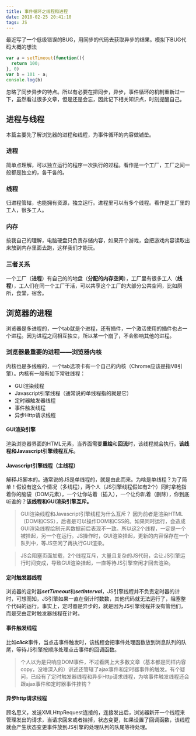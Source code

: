 ```yaml
---
title: 事件循环之线程和进程
date: 2018-02-25 20:41:10
tags: JS
---
```

最近写了一个低级错误的BUG，用同步的代码去获取异步的结果。模拟下BUG代码大概的想法

```js
var a = setTimeout(function(){
  return 100;
}, 0)
var b = 101 - a;
console.log(b)
```

忽略了同步异步的特点。所以有必要在把同步，异步，事件循环的机制重新过一下，虽然看过很多文章，但是还是会忘，因此记下相关知识点，时刻提醒自己。

## 进程与线程
本篇主要先了解浏览器的进程和线程，为事件循环的内容做铺垫。

### 进程
简单点理解，可以独立运行的程序一次执行的过程。看作是一个工厂，工厂之间一般都是独立的，各干各的。

### 线程
归进程管辖，也能拥有资源，独立运行。进程里可以有多个线程。看作是工厂里的工人，很多工人。

### 内存
按我自己的理解，电脑硬盘只负责存储内容，如果开个游戏，会把游戏内容读取出来放到内存里面去跑，这样我们才能玩。

### 三者关系
一个工厂（**进程**）有自己的的地盘（**分配的内存空间**），工厂里有很多工人（**线程**），工人们在同一个工厂干活，可以共享这个工厂的大部分公共空间，比如厕所，食堂，宿舍。

## 浏览器的进程
浏览器是多进程的，一个tab就是个进程，还有插件，一个激活使用的插件也占一个进程。因为进程之间相互独立，所以某一个崩了，不会影响其他的进程。

### 浏览器最重要的进程——浏览器内核
内核也是多线程的，一个tab选项卡有一个自己的内核（Chrome应该是指V8引擎）。内核有一般有如下常驻线程：
* GUI渲染线程
* Javascript引擎线程（通常说的单线程指的就是它）
* 定时器触发器线程
* 事件触发线程
* 异步Http请求线程

#### GUI渲染引擎
渲染浏览器界面的HTML元素，当界面需要**重绘**和**回流**时，该线程就会执行。**该线程和Javascript引擎线程互斥。**

#### Javascript引擎线程（主线程）
解释JS脚本的。通常说的JS是单线程的，就是由此而来。为啥是单线程？为了简单！假设有这么个情况（多线程），两个人（JS引擎线程假如有2个）同时拿枪指着你的脑袋（DOM元素），一个让你站着（插入），一个让你趴着（删除），你到底听谁的？**该线程和GUI渲染引擎互斥。**

>GUI渲染线程和Javascript引擎线程为什么互斥？
因为前者是渲染HTML（DOM和CSS），后者是可以操作DOM和CSS的。如果同时运行，会造成GUI渲染线程绘制元素数据前后表现不一致。所以这2个线程，一定是一个被挂起，另一个在运行。JS操作时，GUI渲染挂起，更新的内容保存在一个队列中，等JS空闲了再执行GUI渲染。

>JS会阻塞页面加载，2个线程互斥，大量且复杂的JS代码，会让JS引擎运行时间变成，导致GUI渲染挂起，一直等待JS引擎空闲才回去渲染。

#### 定时触发器线程
浏览器的定时器***setTimeout***和***setInterval***，JS引擎线程并不负责定时器的计时，可想而知，JS引擎如果一直在倒计时数数，其他代码就无法运行了，阻塞整个代码的运行。事实上，定时器是异步的，就是因为JS引擎线程并没有管他们，而是交由定时触发器线程在计时。

#### 事件触发线程
比如***click***事件，当点击事件触发时，该线程会把事件处理函数放到消息队列的队尾，等待JS引擎按顺序处理点击事件的回调函数。
>个人以为是只响应DOM事件，不过看网上大多数文章（基本都是同样内容copy，没啥深入的）讲述还管辖了ajax事件和定时器事件的触发。有个疑问，已经有了定时触发器线程和异步Http请求线程，为啥事件触发线程还会跟ajax事件和定时器事件挂钩？

#### 异步http请求线程
顾名思义，发送XMLHttpRequest连接的，连接发出后，浏览器新开一个线程来管理发出的请求，当请求回来或者挂掉，状态变更，如果设置了回调函数，该线程就会产生状态变更事件放到JS引擎的处理队列的队尾等待处理。